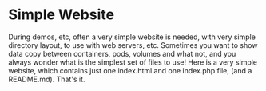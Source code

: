 # Simple Website
During demos, etc, often a very simple website is needed, with very simple directory layout, to use with web servers, etc. Sometimes you want to show data copy between containers, pods, volumes and what not, and you always wonder what is the simplest set of files to use! Here is a very simple website, which contains just one index.html and one index.php file, (and a README.md). That's it.  
